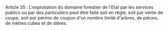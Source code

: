 Article 35 : L'exploitation du domaine forestier de l'Etat par les
services publics ou par des particuliers peut être faite soit en régie,
soit par vente de coupe, soit par permis de coupon d'un nombre limité
d'arbres, de pièces, de mètres cubes et de stères.